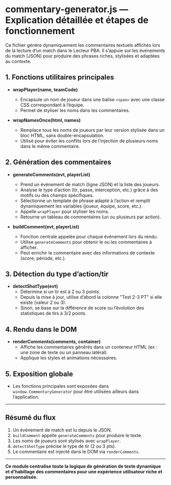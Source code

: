# commentary-generator.js — Explication détaillée et étapes de fonctionnement

Ce fichier génère dynamiquement les commentaires textuels affichés lors de la lecture d’un match dans le Lecteur PBA. Il s’appuie sur les événements du match (JSON) pour produire des phrases riches, stylisées et adaptées au contexte.

## 1. Fonctions utilitaires principales

- **wrapPlayer(name, teamCode)**
  - Encapsule un nom de joueur dans une balise `<span>` avec une classe CSS correspondant à l’équipe.
  - Permet de styliser les noms dans les commentaires.

- **wrapNamesOnce(html, names)**
  - Remplace tous les noms de joueurs par leur version stylisée dans un bloc HTML, sans double-encapsulation.
  - Utilisé pour éviter les conflits lors de l’injection de plusieurs noms dans le même commentaire.

## 2. Génération des commentaires

- **generateComments(evt, playerList)**
  - Prend un événement de match (ligne JSON) et la liste des joueurs.
  - Analyse le type d’action (tir, passe, interception, etc.) grâce à des motifs ou des champs spécifiques.
  - Sélectionne un template de phrase adapté à l’action et remplit dynamiquement les variables (joueur, équipe, score, etc.).
  - Appelle `wrapPlayer` pour styliser les noms.
  - Retourne un tableau de commentaires (un ou plusieurs par action).

- **buildComment(evt, playerList)**
  - Fonction centrale appelée pour chaque événement lors du rendu.
  - Utilise `generateComments` pour obtenir le ou les commentaires à afficher.
  - Peut enrichir le commentaire avec des informations de contexte (score, période, etc.).

## 3. Détection du type d’action/tir

- **detectShotType(evt)**
  - Détermine si un tir est à 2 ou 3 points.
  - Depuis la mise à jour, utilise d’abord la colonne "Test 2-3 PT" si elle existe (valeur 2 ou 3).
  - Sinon, se base sur la différence de score ou l’évolution des statistiques de tirs à 3/2 points.

## 4. Rendu dans le DOM

- **renderComments(comments, container)**
  - Affiche les commentaires générés dans un conteneur HTML (ex : une zone de texte ou un panneau latéral).
  - Applique les styles et animations nécessaires.

## 5. Exposition globale

- Les fonctions principales sont exposées dans `window.CommentaryGenerator` pour être utilisées ailleurs dans l’application.

---

## **Résumé du flux**
1. Un événement de match est lu depuis le JSON.
2. `buildComment` appelle `generateComments` pour produire le texte.
3. Les noms de joueurs sont stylisés avec `wrapPlayer`.
4. `detectShotType` précise le type de tir (2 ou 3 pts).
5. Le commentaire est injecté dans le DOM via `renderComments`.

---

**Ce module centralise toute la logique de génération de texte dynamique et d’habillage des commentaires pour une expérience utilisateur riche et personnalisée.**
